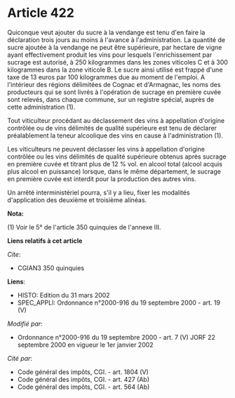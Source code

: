 # Article 422

Quiconque veut ajouter du sucre à la vendange est tenu d'en faire la déclaration trois jours au moins à l'avance à
l'administration. La quantité de sucre ajoutée à la vendange ne peut être supérieure, par hectare de vigne ayant
effectivement produit les vins pour lesquels l'enrichissement par sucrage est autorisé, à 250 kilogrammes dans les zones
viticoles C et à 300 kilogrammes dans la zone viticole B. Le sucre ainsi utilisé est frappé d'une taxe de 13 euros par 100
kilogrammes due au moment de l'emploi. A l'intérieur des régions délimitées de Cognac et d'Armagnac, les noms des producteurs
qui se sont livrés à l'opération de sucrage en première cuvée sont relevés, dans chaque commune, sur un registre spécial,
auprès de cette administration (1).

Tout viticulteur procédant au déclassement des vins à appellation d'origine contrôlée ou de vins délimités de qualité
supérieure est tenu de déclarer préalablement la teneur alcoolique des vins en cause à l'administration (1).

Les viticulteurs ne peuvent déclasser les vins à appellation d'origine contrôlée ou les vins délimités de qualité supérieure
obtenus après sucrage en première cuvée et titrant plus de 12 % vol. en alcool total (alcool acquis plus alcool en puissance)
lorsque, dans le même département, le sucrage en première cuvée est interdit pour la production des autres vins. 

Un arrêté interministériel pourra, s'il y a lieu, fixer les modalités d'application des deuxième et troisième alinéas.

**Nota:**

(1) Voir le 5° de l'article 350 quinquies de l'annexe III.

**Liens relatifs à cet article**

_Cite_:

  - CGIAN3 350 quinquies

**Liens**:

  - HISTO: Edition du 31 mars 2002
  - SPEC_APPLI: Ordonnance n°2000-916 du 19 septembre 2000 - art. 19 (V)

_Modifié par_:

  - Ordonnance n°2000-916 du 19 septembre 2000 - art. 7 (V) JORF 22 septembre 2000 en vigueur le 1er janvier 2002

_Cité par_:

  - Code général des impôts, CGI. - art. 1804 (V)
  - Code général des impôts, CGI. - art. 427 (Ab)
  - Code général des impôts, CGI. - art. 564 (Ab)
